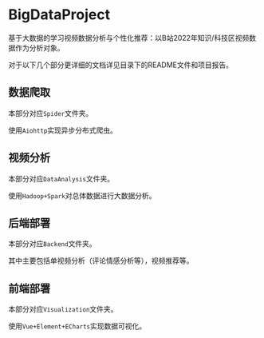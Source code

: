 # BigDataProject
基于大数据的学习视频数据分析与个性化推荐：以B站2022年知识/科技区视频数据作为分析对象。

对于以下几个部分更详细的文档详见目录下的README文件和项目报告。

## 数据爬取

本部分对应`Spider`文件夹。

使用`Aiohttp`实现异步分布式爬虫。

## 视频分析

本部分对应`DataAnalysis`文件夹。

使用`Hadoop+Spark`对总体数据进行大数据分析。

## 后端部署

本部分对应`Backend`文件夹。

其中主要包括单视频分析（评论情感分析等），视频推荐等。

## 前端部署

本部分对应`Visualization`文件夹。

使用`Vue+Element+ECharts`实现数据可视化。

